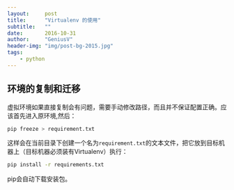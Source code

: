 ```yaml
---
layout:     post
title:      "Virtualenv 的使用"
subtitle:   ""
date:       2016-10-31
author:     "GeniusV"
header-img: "img/post-bg-2015.jpg"
tags:
    - python
---
```

## 环境的复制和迁移

虚拟环境如果直接复制会有问题，需要手动修改路径，而且并不保证配置正确。应该首先进入原环境,然后：

``` bash
pip freeze > requirement.txt
```

这样会在当前目录下创建一个名为`requirement.txt`的文本文件，把它放到目标机器上（目标机器必须装有Virtualenv）执行：

``` bash
pip install -r requirements.txt
```

pip会自动下载安装包。

